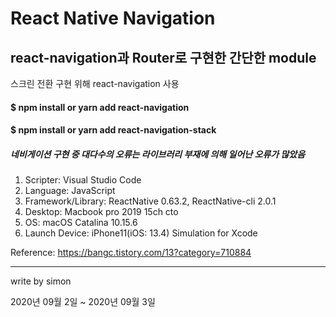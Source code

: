 React Native Navigation
=======================

react-navigation과 Router로 구현한 간단한 module
--------------------------------------------

스크린 전환 구현 위해 react-navigation 사용


#### $ npm install or yarn add react-navigation
#### $ npm install or yarn add react-navigation-stack

##### 네비게이션 구현 중 대다수의 오류는 라이브러리 부재에 의해 일어난 오류가 많았음




1. Scripter: Visual Studio Code
2. Language: JavaScript
3. Framework/Library: ReactNative 0.63.2, ReactNative-cli 2.0.1
4. Desktop: Macbook pro 2019 15ch cto
5. OS: macOS Catalina 10.15.6
6. Launch Device: iPhone11(iOS: 13.4) Simulation for Xcode

Reference:
<https://bangc.tistory.com/13?category=710884>


_____________________________________________________
write by simon

2020년 09월 2일 ~ 2020년 09월 3일 



